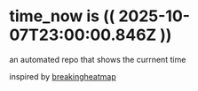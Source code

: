 # time_now is (( 2025-10-07T23:00:00.846Z ))

an automated repo that shows the currnent time

inspired by [breakingheatmap](https://github.com/breakingheatmap/breakingheatmap)